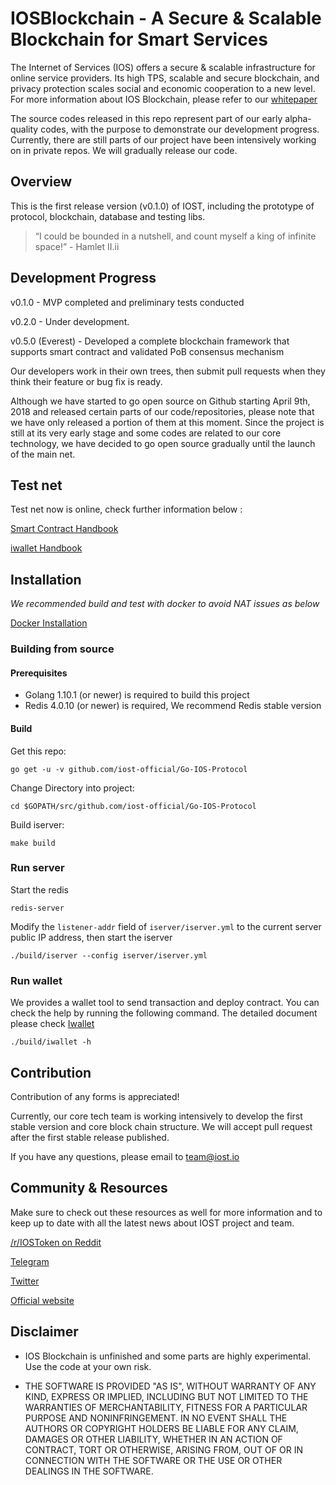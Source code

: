 # IOSBlockchain - A Secure & Scalable Blockchain for Smart Services

The Internet of Services (IOS) offers a secure & scalable infrastructure for online service providers. Its high TPS, scalable and secure blockchain, and privacy protection scales social and economic cooperation to a new level. For more information about IOS Blockchain, please refer to our [whitepaper](https://github.com/iost-official/Documents)

The source codes released in this repo represent part of our early alpha-quality codes, with the purpose to demonstrate our development progress. Currently, there are still parts of our project have been intensively working on in private repos. We will gradually release our code.

## Overview

This is the first release version (v0.1.0) of IOST, including the prototype of protocol, blockchain, database and testing libs.

>“I could be bounded in a nutshell, and count myself a king of infinite space!”  - Hamlet II.ii

## Development Progress

v0.1.0 - MVP completed and preliminary tests conducted

v0.2.0 - Under development.

v0.5.0 (Everest) - Developed a complete blockchain framework that supports smart contract and validated PoB consensus mechanism

Our developers work in their own trees, then submit pull requests when they think their feature or bug fix is ready.

Although we have started to go open source on Github starting April 9th, 2018 and released certain parts of our code/repositories, please note that we have only released a portion of them at this moment.  Since the project is still at its very early stage and some codes are related to our core technology, we have decided to go open source gradually until the launch of the main net.

## Test net

Test net now is online, check further information below :

[Smart Contract Handbook](https://github.com/iost-official/Go-IOS-Protocol/wiki/Smart-Contract-Handbook)

[iwallet Handbook](https://github.com/iost-official/Go-IOS-Protocol/wiki/iwallet)

## Installation

*We recommended build and test with docker to avoid NAT issues as below*

[Docker Installation](https://github.com/iost-official/Go-IOS-Protocol/wiki/Docker-Installation)

### Building from source
#### Prerequisites
* Golang 1.10.1 (or newer) is required to build this project
* Redis 4.0.10 (or newer) is required, We recommend Redis stable version

#### Build
Get this repo:
```
go get -u -v github.com/iost-official/Go-IOS-Protocol
```
Change Directory into project:
```
cd $GOPATH/src/github.com/iost-official/Go-IOS-Protocol
```
Build iserver:
```
make build
```

### Run server
Start the redis
```
redis-server
```
Modify the `listener-addr` field of `iserver/iserver.yml` to the current server public IP address, then start the iserver
```
./build/iserver --config iserver/iserver.yml 
```

### Run wallet
We provides a wallet tool to send transaction and deploy contract. You can check the help by running the following command. The detailed document please check [Iwallet](https://github.com/iost-official/Go-IOS-Protocol/wiki/Iwallet)
```
./build/iwallet -h
```

## Contribution

Contribution of any forms is appreciated!

Currently, our core tech team is working intensively to develop the first stable version and core block chain structure. We will accept pull request after the first stable release published.

If you have any questions, please email to team@iost.io

## Community & Resources

Make sure to check out these resources as well for more information and to keep up to date with all the latest news about IOST project and team.

[/r/IOSToken on Reddit](https://www.reddit.com/r/IOStoken)

[Telegram](https://t.me/officialios)

[Twitter](https://twitter.com/IOStoken)

[Official website](https://iost.io)

## Disclaimer

- IOS Blockchain is unfinished and some parts are highly experimental. Use the code at your own risk.

- THE SOFTWARE IS PROVIDED "AS IS", WITHOUT WARRANTY OF ANY KIND, EXPRESS OR IMPLIED, INCLUDING BUT NOT LIMITED TO THE WARRANTIES OF MERCHANTABILITY, FITNESS FOR A PARTICULAR PURPOSE AND NONINFRINGEMENT. IN NO EVENT SHALL THE AUTHORS OR COPYRIGHT HOLDERS BE LIABLE FOR ANY CLAIM, DAMAGES OR OTHER LIABILITY, WHETHER IN AN ACTION OF CONTRACT, TORT OR OTHERWISE, ARISING FROM, OUT OF OR IN CONNECTION WITH THE SOFTWARE OR THE USE OR OTHER DEALINGS IN THE SOFTWARE.


